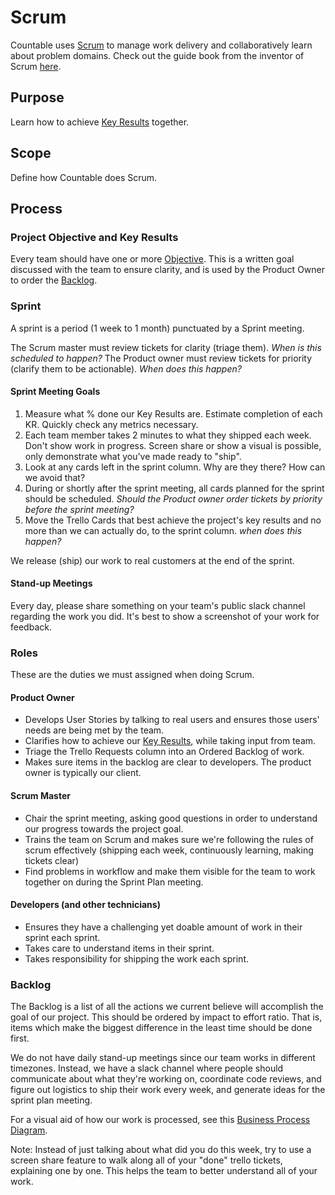 # Scrum

Countable uses [Scrum](https://en.wikipedia.org/wiki/Scrum_(software_development)) to manage work delivery and collaboratively learn about problem domains. Check out the guide book from the inventor of Scrum [here](https://www.scrumguides.org/scrum-guide.html).

## Purpose

Learn how to achieve [Key Results](https://github.com/countable-web/open-source-corporation/blob/master/OKRS.md) together.

## Scope

Define how Countable does Scrum.

## Process

### Project Objective and Key Results

Every team should have one or more [Objective](https://github.com/countable-web/open-source-corporation/blob/master/OKRS.md). This is a written goal discussed with the team to ensure clarity, and is used by the Product Owner to order the [Backlog](#backlog).

### Sprint

A sprint is a period (1 week to 1 month) punctuated by a Sprint meeting.

The Scrum master must review tickets for clarity (triage them). _When is this scheduled to happen?_
The Product owner must review tickets for priority (clarify them to be actionable). _When does this happen?_

#### Sprint Meeting Goals

1. Measure what % done our Key Results are. Estimate completion of each KR. Quickly check any metrics necessary.
2. Each team member takes 2 minutes to what they shipped each week. Don't show work in progress. Screen share or show a visual is possible, only demonstrate what you've made ready to "ship".
2. Look at any cards left in the sprint column. Why are they there? How can we avoid that?
3. During or shortly after the sprint meeting, all cards planned for the sprint should be scheduled. _Should the Product owner order tickets by priority before the sprint meeting?_
4. Move the Trello Cards that best achieve the project's key results and no more than we can actually do, to the sprint column. _when does this happen?_

We release (ship) our work to real customers at the end of the sprint.

#### Stand-up Meetings
Every day, please share something on your team's public slack channel regarding the work you did. It's best to show a screenshot of your work for feedback.

### Roles
These are the duties we must assigned when doing Scrum.

#### Product Owner
  * Develops User Stories by talking to real users and ensures those users' needs are being met by the team.
  * Clarifies how to achieve our [Key Results](https://github.com/countable-web/open-source-corporation/blob/master/OKRS.md), while taking input from team.
  * Triage the Trello Requests column into an Ordered Backlog of work.
  * Makes sure items in the backlog are clear to developers. The product owner is typically our client.

#### Scrum Master
  * Chair the sprint meeting, asking good questions in order to understand our progress towards the project goal.
  * Trains the team on Scrum and makes sure we're following the rules of scrum effectively (shipping each week, continuously learning, making tickets clear)
  * Find problems in workflow and make them visible for the team to work together on during the Sprint Plan meeting.

#### Developers (and other technicians)
  * Ensures they have a challenging yet doable amount of work in their sprint each sprint.
  * Takes care to understand items in their sprint.
  * Takes responsibility for shipping the work each sprint.

### Backlog

The Backlog is a list of all the actions we current believe will accomplish the goal of our project. This should be ordered by impact to effort ratio. That is, items which make the biggest difference in the least time should be done first.
 
We do not have daily stand-up meetings since our team works in different timezones. Instead, we have a slack channel where people should communicate about what they're working on, coordinate code reviews, and figure out logistics to ship their work every week, and generate ideas for the sprint plan meeting.

For a visual aid of how our work is processed, see this [Business Process Diagram](https://drive.google.com/open?id=1VrniT1lRqVu9sJr0ZMK1aQLnFwEuFIQD).

Note: Instead of just talking about what did you do this week, try to use a screen share feature to walk along all of your "done" trello tickets, explaining one by one. This helps the team to better understand all of your work.
